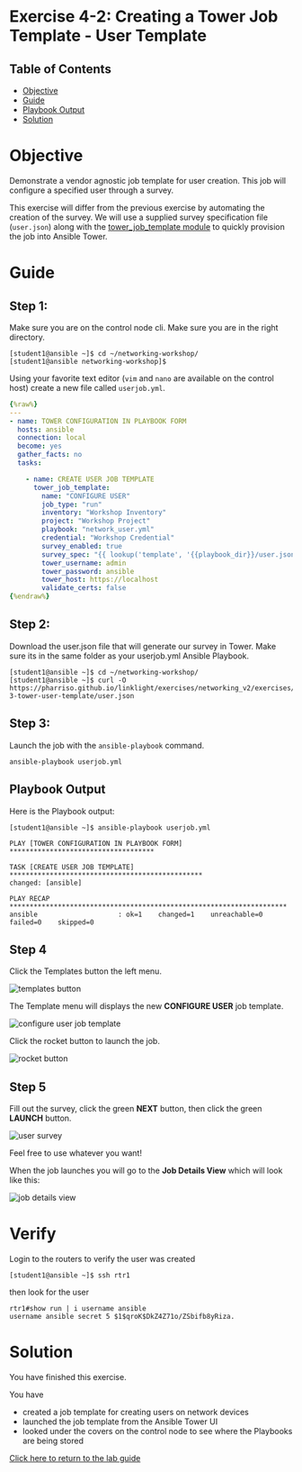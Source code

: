 # Exercise 4-2: Creating a Tower Job Template - User Template

## Table of Contents

- [Objective](#objective)
- [Guide](#guide)
- [Playbook Output](#playbook-output)
- [Solution](#solution)

# Objective

Demonstrate a vendor agnostic job template for user creation.  This job will configure a specified user through a survey.

This exercise will differ from the previous exercise by automating the creation of the survey.  We will use a supplied survey specification file (`user.json`) along with the [tower_job_template module](https://docs.ansible.com/ansible/latest/modules/tower_job_template_module.html) to quickly provision the job into Ansible Tower.

# Guide

## Step 1:

Make sure you are on the control node cli. Make sure you are in the right directory.

```
[student1@ansible ~]$ cd ~/networking-workshop/
[student1@ansible networking-workshop]$
```

Using your favorite text editor (`vim` and `nano` are available on the control host) create a new file called `userjob.yml`.

``` yaml
{%raw%}
---
- name: TOWER CONFIGURATION IN PLAYBOOK FORM
  hosts: ansible
  connection: local
  become: yes
  gather_facts: no
  tasks:

    - name: CREATE USER JOB TEMPLATE
      tower_job_template:
        name: "CONFIGURE USER"
        job_type: "run"
        inventory: "Workshop Inventory"
        project: "Workshop Project"
        playbook: "network_user.yml"
        credential: "Workshop Credential"
        survey_enabled: true
        survey_spec: "{{ lookup('template', '{{playbook_dir}}/user.json') }}"
        tower_username: admin
        tower_password: ansible
        tower_host: https://localhost
        validate_certs: false
{%endraw%}
```

## Step 2:

Download the user.json file that will generate our survey in Tower. Make sure its in the same folder as your userjob.yml Ansible Playbook.

```
[student1@ansible ~]$ cd ~/networking-workshop/
[student1@ansible ~]$ curl -O https://pharriso.github.io/linklight/exercises/networking_v2/exercises/4-3-tower-user-template/user.json
```

## Step 3:

Launch the job with the `ansible-playbook` command.

```
ansible-playbook userjob.yml
```

## Playbook Output

Here is the Playbook output:

```
[student1@ansible ~]$ ansible-playbook userjob.yml

PLAY [TOWER CONFIGURATION IN PLAYBOOK FORM] ************************************

TASK [CREATE USER JOB TEMPLATE] ************************************************
changed: [ansible]

PLAY RECAP *********************************************************************
ansible                    : ok=1    changed=1    unreachable=0    failed=0    skipped=0
```

## Step 4

Click the Templates button the left menu.

![templates button](images/template.png)

The Template menu will displays the new **CONFIGURE USER** job template.

![configure user job template](images/userjob.png)

Click the rocket button to launch the job.

![rocket button](images/rocket.png)

## Step 5

Fill out the survey, click the green **NEXT** button, then click the green **LAUNCH** button.

![user survey](images/user-survey.png)

Feel free to use whatever you want!

When the job launches you will go to the **Job Details View** which will look like this:

![job details view](images/running.png)

# Verify

Login to the routers to verify the user was created

```
[student1@ansible ~]$ ssh rtr1
```

then look for the user

```
rtr1#show run | i username ansible
username ansible secret 5 $1$qroK$DkZ4Z71o/ZSbifb8yRiza.
```

# Solution
You have finished this exercise.  

You have
 - created a job template for creating users on network devices
 - launched the job template from the Ansible Tower UI
 - looked under the covers on the control node to see where the Playbooks are being stored

[Click here to return to the lab guide](../README.md)
